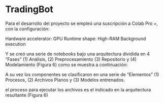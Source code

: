 # TradingBot

Para el desarrollo del proyecto se empleó una suscripción a Colab Pro +, con la configuración:

Hardware accelerator: GPU
Runtime shape: High-RAM
Background execution

Y se creó una serie de notebooks bajo una arquitectura dividida en 4 “Fases” (1) Análisis, (2) Preprocesamiento (3) Repositorio y (4) Modelamiento (Figura 6) como se muestra a continuación:




A su vez los componentes se clasificaron en una serie de “Elementos” (1) Procesos, (2) Archivos Planos y (3) Modelos entrenados.

el proceso para ejecutar los archivos es el indicado en la arquitectura resultante (Figura 6)
